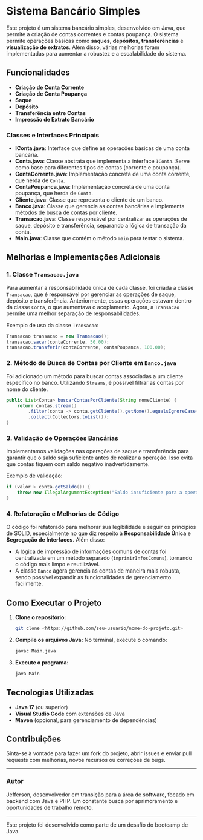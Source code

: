 # Sistema Bancário Simples

Este projeto é um sistema bancário simples, desenvolvido em Java, que permite a criação de contas correntes e contas poupança. O sistema permite operações básicas como **saques**, **depósitos**, **transferências** e **visualização de extratos**. Além disso, várias melhorias foram implementadas para aumentar a robustez e a escalabilidade do sistema.

## Funcionalidades

- **Criação de Conta Corrente**
- **Criação de Conta Poupança**
- **Saque**
- **Depósito**
- **Transferência entre Contas**
- **Impressão de Extrato Bancário**

### Classes e Interfaces Principais

- **IConta.java**: Interface que define as operações básicas de uma conta bancária.
- **Conta.java**: Classe abstrata que implementa a interface `IConta`. Serve como base para diferentes tipos de contas (corrente e poupança).
- **ContaCorrente.java**: Implementação concreta de uma conta corrente, que herda de `Conta`.
- **ContaPoupanca.java**: Implementação concreta de uma conta poupança, que herda de `Conta`.
- **Cliente.java**: Classe que representa o cliente de um banco.
- **Banco.java**: Classe que gerencia as contas bancárias e implementa métodos de busca de contas por cliente.
- **Transacao.java**: Classe responsável por centralizar as operações de saque, depósito e transferência, separando a lógica de transação da conta.
- **Main.java**: Classe que contém o método `main` para testar o sistema.

## Melhorias e Implementações Adicionais

### 1. **Classe `Transacao.java`**
Para aumentar a responsabilidade única de cada classe, foi criada a classe `Transacao`, que é responsável por gerenciar as operações de saque, depósito e transferência. Anteriormente, essas operações estavam dentro da classe `Conta`, o que aumentava o acoplamento. Agora, a `Transacao` permite uma melhor separação de responsabilidades.

Exemplo de uso da classe `Transacao`:

```java
Transacao transacao = new Transacao();
transacao.sacar(contaCorrente, 50.00);
transacao.transferir(contaCorrente, contaPoupanca, 100.00);
```

### 2. **Método de Busca de Contas por Cliente em `Banco.java`**

Foi adicionado um método para buscar contas associadas a um cliente específico no banco. Utilizando `Streams`, é possível filtrar as contas por nome do cliente.

```java
public List<Conta> buscarContasPorCliente(String nomeCliente) {
    return contas.stream()
        .filter(conta -> conta.getCliente().getNome().equalsIgnoreCase(nomeCliente))
        .collect(Collectors.toList());
}
```

### 3. **Validação de Operações Bancárias**

Implementamos validações nas operações de saque e transferência para garantir que o saldo seja suficiente antes de realizar a operação. Isso evita que contas fiquem com saldo negativo inadvertidamente.

Exemplo de validação:

```java
if (valor > conta.getSaldo()) {
    throw new IllegalArgumentException("Saldo insuficiente para a operação.");
}
```

### 4. **Refatoração e Melhorias de Código**

O código foi refatorado para melhorar sua legibilidade e seguir os princípios de SOLID, especialmente no que diz respeito à **Responsabilidade Única** e **Segregação de Interfaces**. Além disso:

- A lógica de impressão de informações comuns de contas foi centralizada em um método separado (`imprimirInfosComuns`), tornando o código mais limpo e reutilizável.
- A classe `Banco` agora gerencia as contas de maneira mais robusta, sendo possível expandir as funcionalidades de gerenciamento facilmente.

## Como Executar o Projeto

1. **Clone o repositório:**

   ```bash
   git clone <https://github.com/seu-usuario/nome-do-projeto.git>
   ```

2. **Compile os arquivos Java:** No terminal, execute o comando:

   ```bash
   javac Main.java
   ```

3. **Execute o programa:**

   ```bash
   java Main
   ```

## Tecnologias Utilizadas

- **Java 17** (ou superior)
- **Visual Studio Code** com extensões de Java
- **Maven** (opcional, para gerenciamento de dependências)

## Contribuições

Sinta-se à vontade para fazer um fork do projeto, abrir issues e enviar pull requests com melhorias, novos recursos ou correções de bugs.

------

### Autor

Jefferson, desenvolvedor em transição para a área de software, focado em backend com Java e PHP. Em constante busca por aprimoramento e oportunidades de trabalho remoto.

------

Este projeto foi desenvolvido como parte de um desafio do bootcamp de Java.
